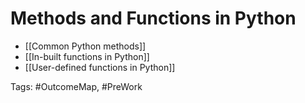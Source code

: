 # Methods and Functions in Python

- [[Common Python methods]]
- [[In-built functions in Python]]
- [[User-defined functions in Python]]

Tags: #OutcomeMap, #PreWork 